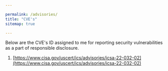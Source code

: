 ```yaml
---

permalink: /advisories/
title: "CVE's"
sitemap: true

---
```


Below are the CVE's ID assigned to me for reporting security vulnerabilities as a part of responsible disclosure. 

1) [https://www.cisa.gov/uscert/ics/advisories/icsa-22-032-02](https://www.cisa.gov/uscert/ics/advisories/icsa-22-032-02) 